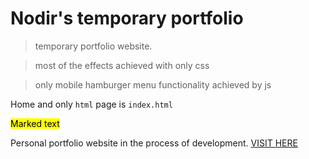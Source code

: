 # Nodir's temporary portfolio
> temporary portfolio website.

> most of the effects achieved with only css 

> only mobile hamburger menu functionality achieved by js 


Home and only ``` html ``` page is `index.html`


<mark>Marked text</mark>


Personal portfolio website in the process of development. <a href="https://nodir-any.github.io/NodIr/">VISIT HERE</a>

